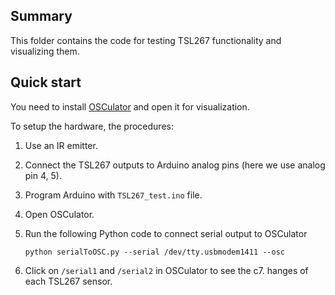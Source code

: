 ## Summary
This folder contains the code for testing TSL267 functionality and visualizing them.

## Quick start
You need to install [OSCulator](http://www.osculator.net/) and open it for visualization.

To setup the hardware, the procedures:
 
1.  Use an IR emitter.  
2.  Connect the TSL267 outputs to Arduino analog pins (here we use analog pin 4, 5).  
3.  Program Arduino with `TSL267_test.ino` file.  
4.  Open OSCulator.  
5.  Run the following Python code to connect serial output to OSCulator  
  
	`python serialToOSC.py --serial /dev/tty.usbmodem1411 --osc`
	
6.  Click on `/serial1` and `/serial2` in OSCulator to see the c7.  hanges of each TSL267 sensor.
